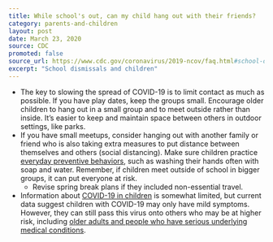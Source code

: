 ```yaml
---
title: While school's out, can my child hang out with their friends?
category: parents-and-children
layout: post
date: March 23, 2020
source: CDC
promoted: false
source_url: https://www.cdc.gov/coronavirus/2019-ncov/faq.html#school-dismissals
excerpt: "School dismissals and children"
---
```


* The key to slowing the spread of COVID-19 is to limit contact as much as possible. If you have play dates, keep the groups small. Encourage older children to hang out in a small group and to meet outside rather than inside. It’s easier to keep and maintain space between others in outdoor settings, like parks.
* If you have small meetups, consider hanging out with another family or friend who is also taking extra measures to put distance between themselves and others (social distancing). Make sure children practice [everyday preventive behaviors](https://www.cdc.gov/coronavirus/2019-ncov/prepare/prevention.html), such as washing their hands often with soap and water. Remember, if children meet outside of school in bigger groups, it can put everyone at risk.
	* Revise spring break plans if they included non-essential travel.
* Information about [COVID-19 in children](https://www.cdc.gov/coronavirus/2019-ncov/faq.html#anchor_1584387482747) is somewhat limited, but current data suggest children with COVID-19 may only have mild symptoms. However, they can still pass this virus onto others who may be at higher risk, including [older adults and people who have serious underlying medical conditions](https://www.cdc.gov/coronavirus/2019-ncov/specific-groups/people-at-higher-risk.html).